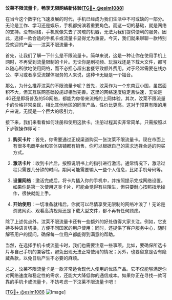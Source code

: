 **汶莱不限流量卡，畅享无限网络新体验[[TG💪+ @esim1088](https://t.me/s/esim1088)]**

在当今这个数字化飞速发展的时代，手机已经成为我们生活中不可或缺的一部分。无论是工作、学习还是娱乐，手机都扮演着重要角色。而这一切的基础，就是网络的支持。没有网络，手机就像失去了灵魂的机器，无法为我们提供便利的服务。因此，选择一款合适的手机卡或流量卡显得尤为重要。今天，我们就来聊聊一款特别受欢迎的产品——汶莱不限流量卡。

首先，让我们了解一下什么是不限流量卡。简单来说，这是一种让你在使用手机上网时，不再受到流量限制的卡片。无论你是刷视频、玩游戏还是下载大文件，都可以随心所欲地使用网络，而不必担心超出套餐导致额外费用。对于经常需要在线办公、学习或者享受流媒体服务的人来说，这种卡无疑是一个福音。

那么，为什么推荐汶莱的不限流量卡呢？首先，汶莱作为一个东南亚小国，虽然面积不大，但其互联网基础设施却相当完善。这里的网络速度稳定且快速，无论是4G还是即将普及的5G网络，都能为你带来流畅的上网体验。其次，汶莱不限流量卡的价格非常亲民，相比其他地区的同类产品，性价比更高。这对于预算有限的用户来说，无疑是一个巨大的吸引力。

接下来，我们来看看如何注册和使用这款卡。注册过程其实非常简单，只需按照以下步骤操作即可：

1. **购买卡片**：首先，你需要通过正规渠道购买一张汶莱不限流量卡。现在市面上有很多电商平台和实体店铺都有销售，你可以根据自己的需求选择合适的购买方式。

2. **激活卡片**：收到卡片后，按照说明书上的指引进行激活。通常情况下，激活过程只需要几分钟的时间，期间可能需要输入一些个人信息，比如手机号码等。

3. **设置网络**：激活完成后，将卡片插入你的手机中，并按照提示完成网络设置。如果你是第一次使用这类卡片，可能会觉得有些陌生，但只要耐心按照指示操作，很快就能上手。

4. **开始使用**：一切准备就绪后，你就可以尽情享受无限制的网络冲浪了！无论是浏览网页、观看高清视频还是下载大型文件，都不再有任何顾虑。

除了上述优点外，汶莱不限流量卡还有一些额外的好处值得大家关注。例如，它支持多种语言切换，方便不同国家的用户使用；同时，还提供了客户服务中心，随时解答用户的疑问，确保每一位用户都能得到满意的帮助。

当然，在选择手机卡或流量卡时，我们也需要注意一些事项。比如，要确保所选卡片与自己手机的兼容性，避免出现无法正常使用的情况；另外，也要留意是否有隐藏条款，以免日后产生不必要的麻烦。

总之，汶莱不限流量卡是一款非常适合现代人使用的优质产品。它不仅能够满足你对网络速度和稳定性的需求，还能大大降低你的通信成本。如果你正在寻找一款可靠的手机卡或流量卡，不妨考虑一下汶莱不限流量卡吧！

[[TG💪+ @esim1088](https://t.me/s/esim1088) ![Image](https://i.postimg.cc/4NQfJmqS/Snipaste-2025-05-13-00-14-12.png)]